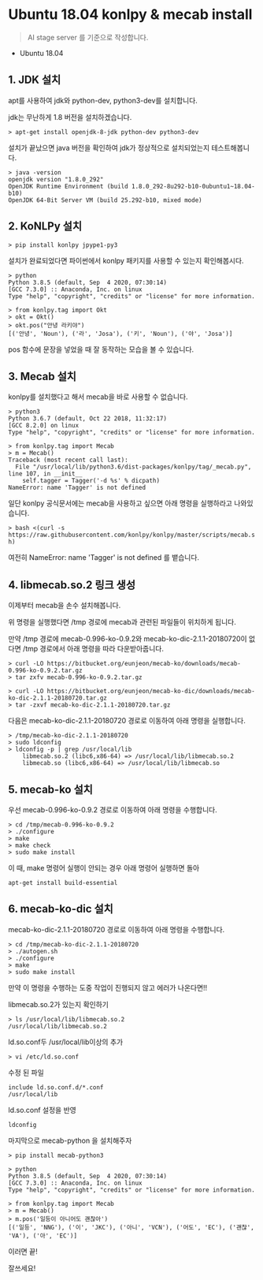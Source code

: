 # Ubuntu 18.04 konlpy & mecab install

> AI stage server 를 기준으로 작성합니다.

- Ubuntu 18.04

## 1. JDK 설치

apt를 사용하여 jdk와 python-dev, python3-dev를 설치합니다.

jdk는 무난하게 1.8 버전을 설치하겠습니다.

`> apt-get install openjdk-8-jdk python-dev python3-dev`

설치가 끝났으면 java 버전을 확인하여 jdk가 정상적으로 설치되었는지 테스트해봅니다.

```
> java -version
openjdk version "1.8.0_292"
OpenJDK Runtime Environment (build 1.8.0_292-8u292-b10-0ubuntu1~18.04-b10)
OpenJDK 64-Bit Server VM (build 25.292-b10, mixed mode)
```

## 2. KoNLPy 설치

`> pip install konlpy jpype1-py3`

설치가 완료되었다면 파이썬에서 konlpy 패키지를 사용할 수 있는지 확인해봅시다.

```
> python
Python 3.8.5 (default, Sep  4 2020, 07:30:14)
[GCC 7.3.0] :: Anaconda, Inc. on linux
Type "help", "copyright", "credits" or "license" for more information.

> from konlpy.tag import Okt
> okt = Okt()
> okt.pos("안녕 라키야")
[('안녕', 'Noun'), ('라', 'Josa'), ('키', 'Noun'), ('야', 'Josa')]
```

pos 함수에 문장을 넣었을 때 잘 동작하는 모습을 볼 수 있습니다.

## 3. Mecab 설치

konlpy를 설치했다고 해서 mecab을 바로 사용할 수 없습니다.

```
> python3
Python 3.6.7 (default, Oct 22 2018, 11:32:17) 
[GCC 8.2.0] on linux
Type "help", "copyright", "credits" or "license" for more information.

> from konlpy.tag import Mecab
> m = Mecab()
Traceback (most recent call last):
  File "/usr/local/lib/python3.6/dist-packages/konlpy/tag/_mecab.py", line 107, in __init__
    self.tagger = Tagger('-d %s' % dicpath)
NameError: name 'Tagger' is not defined
```

일단 konlpy 공식문서에는 mecab을 사용하고 싶으면 아래 명령을 실행하라고 나와있습니다.

`> bash <(curl -s https://raw.githubusercontent.com/konlpy/konlpy/master/scripts/mecab.sh)`

여전히 NameError: name 'Tagger' is not defined 를 뱉습니다.

## 4. libmecab.so.2 링크 생성

이제부터 mecab을 손수 설치해봅니다.

위 명령을 실행했다면 /tmp 경로에 mecab과 관련된 파일들이 위치하게 됩니다.

만약 /tmp 경로에 mecab-0.996-ko-0.9.2와 mecab-ko-dic-2.1.1-20180720이 없다면 
/tmp 경로에서 아래 명령을 따라 다운받아줍니다.

```
> curl -LO https://bitbucket.org/eunjeon/mecab-ko/downloads/mecab-0.996-ko-0.9.2.tar.gz
> tar zxfv mecab-0.996-ko-0.9.2.tar.gz

> curl -LO https://bitbucket.org/eunjeon/mecab-ko-dic/downloads/mecab-ko-dic-2.1.1-20180720.tar.gz
> tar -zxvf mecab-ko-dic-2.1.1-20180720.tar.gz
```

다음은 mecab-ko-dic-2.1.1-20180720 경로로 이동하여 아래 명령을 실행합니다.

```
> /tmp/mecab-ko-dic-2.1.1-20180720
> sudo ldconfig
> ldconfig -p | grep /usr/local/lib
	libmecab.so.2 (libc6,x86-64) => /usr/local/lib/libmecab.so.2
	libmecab.so (libc6,x86-64) => /usr/local/lib/libmecab.so
```

## 5. mecab-ko 설치

우선 mecab-0.996-ko-0.9.2 경로로 이동하여 아래 명령을 수행합니다.

```
> cd /tmp/mecab-0.996-ko-0.9.2
> ./configure
> make
> make check
> sudo make install
```

이 때, make 명령어 실행이 안되는 경우 아래 명령어 실행하면 돌아

`apt-get install build-essential`

## 6. mecab-ko-dic 설치

mecab-ko-dic-2.1.1-20180720 경로로 이동하여 아래 명령을 수행합니다.

```
> cd /tmp/mecab-ko-dic-2.1.1-20180720
> ./autogen.sh
> ./configure
> make
> sudo make install
```

만약 이 명령을 수행하는 도중 작업이 진행되지 않고 에러가 나온다면!!

libmecab.so.2가 있는지 확인하기

```
> ls /usr/local/lib/libmecab.so.2
/usr/local/lib/libmecab.so.2
```

ld.so.conf두 /usr/local/lib이상의 추가

`> vi /etc/ld.so.conf`

수정 된 파일

```
include ld.so.conf.d/*.conf
/usr/local/lib
```

ld.so.conf 설정을 반영

`ldconfig`

마지막으로 mecab-python 을 설치해주자

`> pip install mecab-python3`

```
> python
Python 3.8.5 (default, Sep  4 2020, 07:30:14)
[GCC 7.3.0] :: Anaconda, Inc. on linux
Type "help", "copyright", "credits" or "license" for more information.

> from konlpy.tag import Mecab
> m = Mecab()
> m.pos('일등이 아니어도 괜찮아')
[('일등', 'NNG'), ('이', 'JKC'), ('아니', 'VCN'), ('어도', 'EC'), ('괜찮', 'VA'), ('아', 'EC')]
```

이러면 끝!

잘쓰세요!
